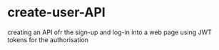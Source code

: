 # create-user-API

creating an API ofr the sign-up and log-in into a web page
using JWT tokens for the authorisation
